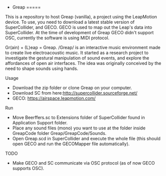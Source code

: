 * Greap
=====

This is a repository to host Greap (vanilla), a project using the LeapMotion device.
To use, you need to download a latest stable version of SuperCollider, and GECO.
GECO is used to map out the Leap's data into SuperCollider. At the time of development of Greap GECO didn't support OSC, currently the software is using MIDI protocol.

Gr(ain) + (L)eap = Greap. /Greap/ is an interactive music environment made to create live electroacoustic music. It started as a research project to investigate the gestural manipulation of sound events, and explore the affordances of open air interfaces. The idea was originally conceived by the need to shape sounds using hands.

Usage
- Download the zip folder or clone Greap on your computer.
- Download SC from here:http://supercollider.sourceforge.net/
- GECO: https://airspace.leapmotion.com/

Run
- Move Beerffers.sc to Extensions folder of SuperCollider found in Application Support folder.
- Place any sound files (mono) you want to use at the folder inside GreapCode folder Greap/GreapCode/Sounds.
- Open Greap.scd in SuperCollider and execute the whole file (this should open GECO and run the GECOMapper file automatically).

TODO
- Make GECO and SC communicate via OSC protocol (as of now GECO supports OSC).
